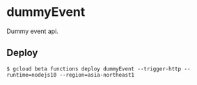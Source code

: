 # dummyEvent
Dummy event api.  

## Deploy

```
$ gcloud beta functions deploy dummyEvent --trigger-http --runtime=nodejs10 --region=asia-northeast1
```
